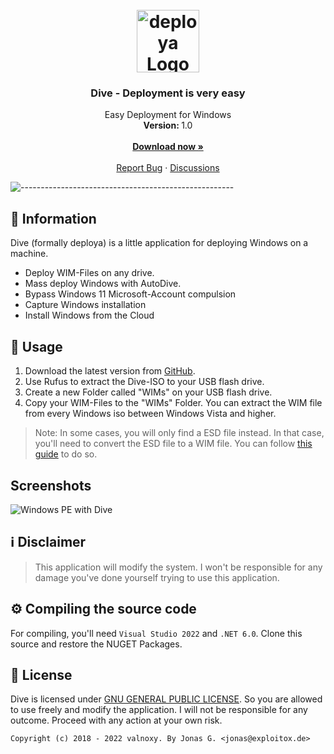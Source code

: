 <h1 align="center"><br><img src="https://dl.exploitox.de/other/dive.png" alt="deploya Logo" width=100></h1>

<h3 align="center">Dive - Deployment is very easy</h3>
<p align="center">
    Easy Deployment for Windows
    <br />
    <strong>Version: </strong>1.0
    <br />
    <br />
    <a href="https://github.com/valnoxy/dive/releases"><strong>Download now »</strong></a>
    <br />
    <br />
    <a href="https://github.com/valnoxy/dive/issues">Report Bug</a>
    ·
    <a href="https://github.com/valnoxy/dive/discussions/">Discussions</a>
  </p>
</p>

![-----------------------------------------------------](https://dl.exploitox.de/t440p-oc/rainbow.png)

## 🔔 Information
Dive (formally deploya) is a little application for deploying Windows on a machine. 

- Deploy WIM-Files on any drive.
- Mass deploy Windows with AutoDive.
- Bypass Windows 11 Microsoft-Account compulsion
- Capture Windows installation
- Install Windows from the Cloud

## 🔧 Usage
1. Download the latest version from [GitHub](https://github.com/valnoxy/dive/releases).
2. Use Rufus to extract the Dive-ISO to your USB flash drive.
3. Create a new Folder called "WIMs" on your USB flash drive.
4. Copy your WIM-Files to the "WIMs" Folder. You can extract the WIM file from every Windows iso between Windows Vista and higher. 

> Note: In some cases, you will only find a ESD file instead. In that case, you'll need to convert the ESD file to a WIM file. You can follow [this guide](https://community.spiceworks.com/how_to/163540-convert-esd-to-wim) to do so.

## Screenshots
![Windows PE with Dive](https://dl.exploitox.de/other/dive-screenshot1.png)

## ℹ️ Disclaimer
> This application will modify the system. I won't be responsible for any damage you've done yourself trying to use this application.

## ⚙️ Compiling the source code
For compiling, you'll need ```Visual Studio 2022``` and ```.NET 6.0```.
Clone this source and restore the NUGET Packages.

## 🧾 License
Dive is licensed under [GNU GENERAL PUBLIC LICENSE](https://github.com/valnoxy/dive/blob/main/LICENSE). So you are allowed to use freely and modify the application. I will not be responsible for any outcome. Proceed with any action at your own risk.

```Copyright (c) 2018 - 2022 valnoxy. By Jonas G. <jonas@exploitox.de> ```
